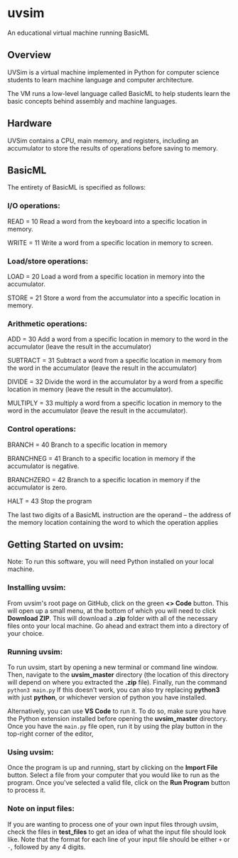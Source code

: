 # uvsim
An educational virtual machine running BasicML

## Overview
UVSim is a virtual machine implemented in Python for computer science students to learn machine language and computer architecture.

The VM runs a low-level language called BasicML to help students learn the basic concepts behind assembly and machine languages.

## Hardware
UVSim contains a CPU, main memory, and registers, including an accumulator to store the results of operations before saving to memory.

## BasicML
The entirety of BasicML is specified as follows:

### I/O operations:

READ = 10 Read a word from the keyboard into a specific location in memory.

WRITE = 11 Write a word from a specific location in memory to screen.

### Load/store operations:

LOAD = 20 Load a word from a specific location in memory into the accumulator.

STORE = 21 Store a word from the accumulator into a specific location in memory.

### Arithmetic operations:

ADD = 30 Add a word from a specific location in memory to the word in the accumulator (leave the result in the accumulator)

SUBTRACT = 31 Subtract a word from a specific location in memory from the word in the accumulator (leave the result in the accumulator)

DIVIDE = 32 Divide the word in the accumulator by a word from a specific location in memory (leave the result in the accumulator).

MULTIPLY = 33 multiply a word from a specific location in memory to the word in the accumulator (leave the result in the accumulator).

### Control operations:

BRANCH = 40 Branch to a specific location in memory

BRANCHNEG = 41 Branch to a specific location in memory if the accumulator is negative.

BRANCHZERO = 42 Branch to a specific location in memory if the accumulator is zero.

HALT = 43 Stop the program

The last two digits of a BasicML instruction are the operand – the address of the memory location containing the word to which the operation applies

## Getting Started on uvsim:
Note: To run this software, you will need Python installed on your local machine.

### Installing uvsim:
From uvsim's root page on GitHub, click on the green __<> Code__ button. This will open up a small menu, at the bottom of which you will need to click __Download ZIP__. This will download a __.zip__ folder with all of the necessary files onto your local machine. Go ahead and extract them into a directory of your choice.

### Running uvsim:
To run uvsim, start by opening a new terminal or command line window. Then, navigate to the __uvsim_master__ directory (the location of this directory will depend on where you extracted the __.zip__ file). Finally, run the command `python3 main.py` If this doesn't work, you can also try replacing __python3__ with just __python__, or whichever version of python you have installed.

Alternatively, you can use __VS Code__ to run it. To do so, make sure you have the Python extension installed before opening the __uvsim_master__ directory. Once you have the `main.py` file open, run it by using the play button in the top-right corner of the editor,

### Using uvsim:
Once the program is up and running, start by clicking on the __Import File__ button. Select a file from your computer that you would like to run as the program. Once you've selected a valid file, click on the __Run Program__ button to process it.

### Note on input files:
If you are wanting to process one of your own input files through uvsim, check the files in __test_files__ to get an idea of what the input file should look like. Note that the format for each line of your input file should be either `+` or `-`, followed by any 4 digits.